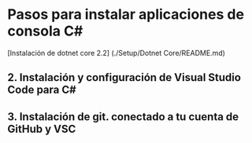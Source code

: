# Pasos para instalar aplicaciones de consola C#

[Instalación de dotnet core 2.2] (./Setup/Dotnet Core/README.md)

 
## 2. Instalación y configuración de Visual Studio Code para C#


## 3. Instalación de git. conectado a tu cuenta de GitHub y VSC
